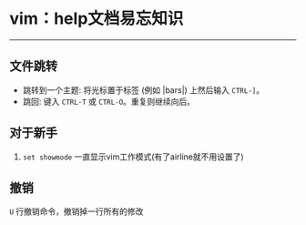 # vim：help文档易忘知识
---
## 文件跳转
- 跳转到一个主题:  将光标置于标签 (例如 |bars|) 上然后输入 `CTRL-]`。
- 跳回:  键入 `CTRL-T` 或 `CTRL-O`。重复则继续向后。



## 对于新手
1. `set showmode`  一直显示vim工作模式(有了airline就不用设置了)



## 撤销
`U` 行撤销命令，撤销掉一行所有的修改
